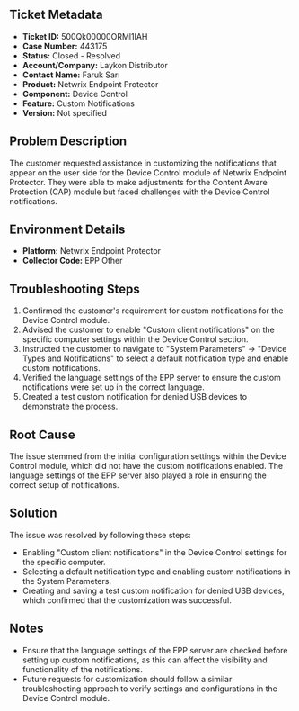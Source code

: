 ## Ticket Metadata
- **Ticket ID:** 500Qk00000ORMl1IAH
- **Case Number:** 443175
- **Status:** Closed - Resolved
- **Account/Company:** Laykon Distributor
- **Contact Name:** Faruk Sarı
- **Product:** Netwrix Endpoint Protector
- **Component:** Device Control
- **Feature:** Custom Notifications
- **Version:** Not specified

## Problem Description
The customer requested assistance in customizing the notifications that appear on the user side for the Device Control module of Netwrix Endpoint Protector. They were able to make adjustments for the Content Aware Protection (CAP) module but faced challenges with the Device Control notifications.

## Environment Details
- **Platform:** Netwrix Endpoint Protector
- **Collector Code:** EPP Other

## Troubleshooting Steps
1. Confirmed the customer's requirement for custom notifications for the Device Control module.
2. Advised the customer to enable "Custom client notifications" on the specific computer settings within the Device Control section.
3. Instructed the customer to navigate to "System Parameters" -> "Device Types and Notifications" to select a default notification type and enable custom notifications.
4. Verified the language settings of the EPP server to ensure the custom notifications were set up in the correct language.
5. Created a test custom notification for denied USB devices to demonstrate the process.

## Root Cause
The issue stemmed from the initial configuration settings within the Device Control module, which did not have the custom notifications enabled. The language settings of the EPP server also played a role in ensuring the correct setup of notifications.

## Solution
The issue was resolved by following these steps:
- Enabling "Custom client notifications" in the Device Control settings for the specific computer.
- Selecting a default notification type and enabling custom notifications in the System Parameters.
- Creating and saving a test custom notification for denied USB devices, which confirmed that the customization was successful.

## Notes
- Ensure that the language settings of the EPP server are checked before setting up custom notifications, as this can affect the visibility and functionality of the notifications.
- Future requests for customization should follow a similar troubleshooting approach to verify settings and configurations in the Device Control module.
